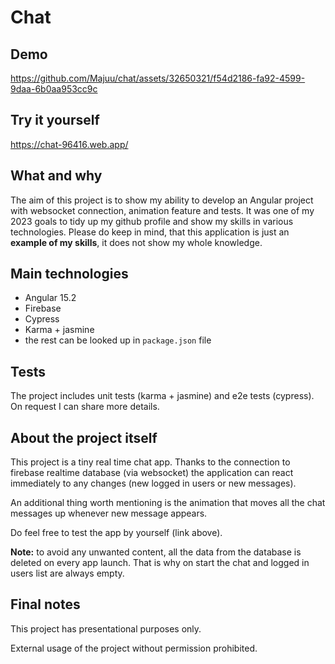 # Chat
## Demo

https://github.com/Majuu/chat/assets/32650321/f54d2186-fa92-4599-9daa-6b0aa953cc9c

## Try it yourself
https://chat-96416.web.app/

## What and why
The aim of this project is to show my ability to develop an Angular project with websocket connection, animation feature and tests. 
It was one of my 2023 goals to tidy up my github profile and show my skills in various technologies.
Please do keep in mind, that this application is just an **example of my skills**, it does not show my whole knowledge.

## Main technologies
- Angular 15.2
- Firebase
- Cypress
- Karma + jasmine
- the rest can be looked up in `package.json` file

## Tests
The project includes unit tests (karma + jasmine) and e2e tests (cypress). On request I can share more details.

## About the project itself
This project is a tiny real time chat app. Thanks to the connection to firebase realtime database (via websocket) the application can react immediately to any changes (new logged in users or new messages). 

An additional thing worth mentioning is the animation that moves all the chat messages up whenever new message appears.

Do feel free to test the app by yourself (link above).

**Note:** to avoid any unwanted content, all the data from the database is deleted on every app launch. That is why on start the chat and logged in users list are always empty.

## Final notes
This project has presentational purposes only. 

External usage of the project without permission prohibited.

